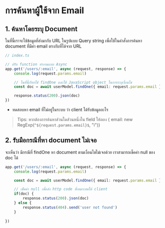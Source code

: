 # การค้นหาผู้ใช้จาก Email

## 1. ค้นหาโดยระบุ Document 

ในที่นี้เราจะใช้ข้อมูลที่ส่งมากับ URL ในรูปแบบ Query string เพื่อใช้ในคำสั่งการค้นหา document ที่มีค่า email ตรงกับที่ได้จาก URL

```ts
// index.ts

// ปรับ function ทำงานแบบ Async
app.get('/users/:email', async (request, response) => {
    console.log(request.params.email)

    // ในที่นี้เรียกใช้ findOne และใช้ JavaScript object ในการระบุเงื่อนไข
    const doc = await userModel.findOne({ email: request.params.email })

    response.status(200).json(doc)
})
```

- ทดสอบหา email ที่ไม่อยู่ในระบบ ว่า client ได้รับข้อมูลอะไร

> Tips: หากต้องการค้นหาส่วนใดส่วนหนึ่งใน field ให้ลอง { email: new RegExp(`^${request.params.email}$`, "i")}

## 2. รับมือกรณีที่หา document ไม่เจอ

จะเห็นว่า มีกรณีที่ findOne หา document ตามเงื่อนไขไม่เจอด้วย เราสามารถเช็คค่า null ของ doc ได้

```ts
app.get('/users/:email', async (request, response) => {
    console.log(request.params.email)

    const doc = await userModel.findOne({ email: request.params.email })

    // เช็คค่า null เพื่อส่ง http code ที่เหมาะสมให้ client
    if(doc) {
        response.status(200).json(doc)
    } else {
        response.status(404).send('user not found')
    }
    
})

```
